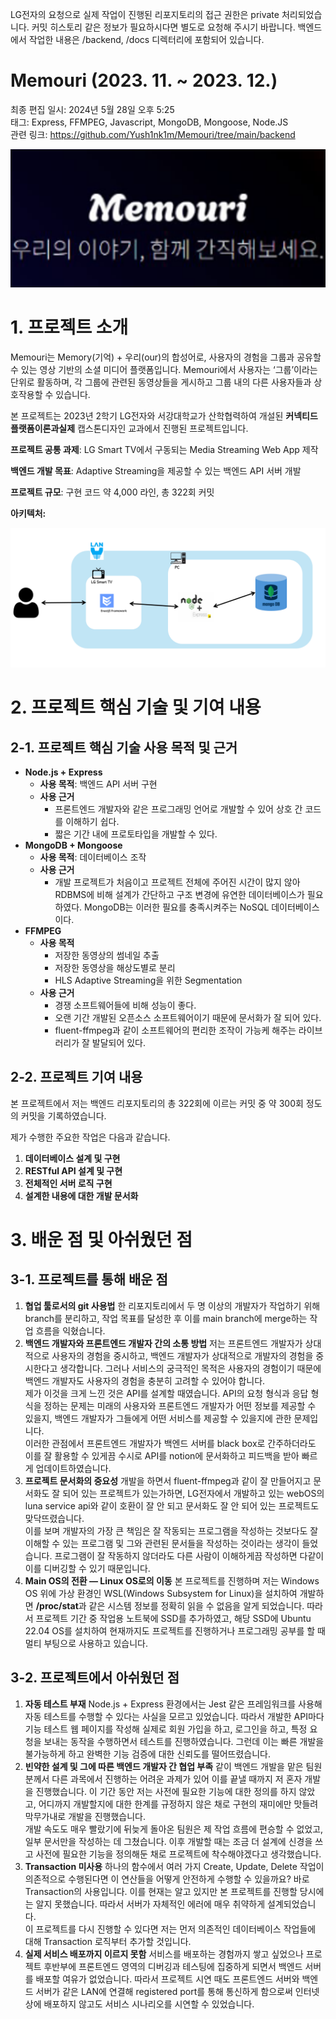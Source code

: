  LG전자의 요청으로 실제 작업이 진행된 리포지토리의 접근 권한은 private 처리되었습니다. 커밋 히스토리 같은 정보가 필요하시다면 별도로 요청해 주시기 바랍니다. 백엔드에서 작업한 내용은 /backend, /docs 디렉터리에 포함되어 있습니다.

# Memouri (2023. 11. ~ 2023. 12.)

최종 편집 일시: 2024년 5월 28일 오후 5:25</br>
태그: Express, FFMPEG, Javascript, MongoDB, Mongoose, Node.JS</br>
관련 링크: https://github.com/Yush1nk1m/Memouri/tree/main/backend</br>

![Untitled](Memouri%20(2023%2011%20~%202023%2012%20)%20e81321af45754516bacb9c8811344dcb/6e07d2f2-4a92-431f-8bc8-3986ca0b15d2.png)

# 1. 프로젝트 소개

 Memouri는 Memory(기억) + 우리(our)의 합성어로, 사용자의 경험을 그룹과 공유할 수 있는 영상 기반의 소셜 미디어 플랫폼입니다. Memouri에서 사용자는 ‘그룹’이라는 단위로 활동하며, 각 그룹에 관련된 동영상들을 게시하고 그룹 내의 다른 사용자들과 상호작용할 수 있습니다.

 본 프로젝트는 2023년 2학기 LG전자와 서강대학교가 산학협력하여 개설된 **커넥티드플랫폼이론과실제** 캡스톤디자인 교과에서 진행된 프로젝트입니다.

 **프로젝트 공통 과제**: LG Smart TV에서 구동되는 Media Streaming Web App 제작

 **백엔드 개발 목표**: Adaptive Streaming을 제공할 수 있는 백엔드 API 서버 개발

 **프로젝트 규모**: 구현 코드 약 4,000 라인, 총 322회 커밋

 **아키텍처:**

![Untitled](Memouri%20(2023%2011%20~%202023%2012%20)%20e81321af45754516bacb9c8811344dcb/Untitled.png)

# 2. 프로젝트 핵심 기술 및 기여 내용

 

## 2-1. 프로젝트 핵심 기술 사용 목적 및 근거

- **Node.js + Express**
    - **사용 목적**: 백엔드 API 서버 구현
    - **사용 근거**
        - 프론트엔드 개발자와 같은 프로그래밍 언어로 개발할 수 있어 상호 간 코드를 이해하기 쉽다.
        - 짧은 기간 내에 프로토타입을 개발할 수 있다.
- **MongoDB + Mongoose**
    - **사용 목적**: 데이터베이스 조작
    - **사용 근거**
        - 개발 프로젝트가 처음이고 프로젝트 전체에 주어진 시간이 많지 않아 RDBMS에 비해 설계가 간단하고 구조 변경에 유연한 데이터베이스가 필요하였다. MongoDB는 이러한 필요를 충족시켜주는 NoSQL 데이터베이스이다.
- **FFMPEG**
    - **사용 목적**
        - 저장한 동영상의 썸네일 추출
        - 저장한 동영상을 해상도별로 분리
        - HLS Adaptive Streaming을 위한 Segmentation
    - **사용 근거**
        - 경쟁 소프트웨어들에 비해 성능이 좋다.
        - 오랜 기간 개발된 오픈소스 소프트웨어이기 때문에 문서화가 잘 되어 있다.
        - fluent-ffmpeg과 같이 소프트웨어의 편리한 조작이 가능케 해주는 라이브러리가 잘 발달되어 있다.

## 2-2. 프로젝트 기여 내용

 본 프로젝트에서 저는 백엔드 리포지토리의 총 322회에 이르는 커밋 중 약 300회 정도의 커밋을 기록하였습니다.

 제가 수행한 주요한 작업은 다음과 같습니다.

1. **데이터베이스 설계 및 구현**
2. **RESTful API 설계 및 구현**
3. **전체적인 서버 로직 구현**
4. **설계한 내용에 대한 개발 문서화**

# 3. 배운 점 및 아쉬웠던 점

## 3-1. 프로젝트를 통해 배운 점

1. **협업 툴로서의 git 사용법**
 한 리포지토리에서 두 명 이상의 개발자가 작업하기 위해 branch를 분리하고, 작업 목표를 달성한 후 이를 main branch에 merge하는 작업 흐름을 익혔습니다.
2. **백엔드 개발자와 프론트엔드 개발자 간의 소통 방법**
 저는 프론트엔드 개발자가 상대적으로 사용자의 경험을 중시하고, 백엔드 개발자가 상대적으로 개발자의 경험을 중시한다고 생각합니다. 그러나 서비스의 궁극적인 목적은 사용자의 경험이기 때문에 백엔드 개발자도 사용자의 경험을 충분히 고려할 수 있어야 합니다.</br>
 제가 이것을 크게 느낀 것은 API를 설계할 때였습니다. API의 요청 형식과 응답 형식을 정하는 문제는 미래의 사용자와 프론트엔드 개발자가 어떤 정보를 제공할 수 있을지, 백엔드 개발자가 그들에게 어떤 서비스를 제공할 수 있을지에 관한 문제입니다.</br>
 이러한 관점에서 프론트엔드 개발자가 백엔드 서버를 black box로 간주하더라도 이를 잘 활용할 수 있게끔 수시로 API를 notion에 문서화하고 피드백을 받아 빠르게 업데이트하였습니다.
3. **프로젝트 문서화의 중요성**
 개발을 하면서 fluent-ffmpeg과 같이 잘 만들어지고 문서화도 잘 되어 있는 프로젝트가 있는가하면, LG전자에서 개발하고 있는 webOS의 luna service api와 같이 호환이 잘 안 되고 문서화도 잘 안 되어 있는 프로젝트도 맞닥뜨렸습니다.</br>
 이를 보며 개발자의 가장 큰 책임은 잘 작동되는 프로그램을 작성하는 것보다도 잘 이해할 수 있는 프로그램 및 그와 관련된 문서들을 작성하는 것이라는 생각이 들었습니다. 프로그램이 잘 작동하지 않더라도 다른 사람이 이해하게끔 작성하면 다같이 이를 디버깅할 수 있기 때문입니다.
4. **Main OS의 전환 — Linux OS로의 이동**
 본 프로젝트를 진행하며 저는 Windows OS 위에 가상 환경인 WSL(Windows Subsystem for Linux)을 설치하여 개발하면 **/proc/stat**과 같은 시스템 정보를 정확히 읽을 수 없음을 알게 되었습니다. 따라서 프로젝트 기간 중 작업용 노트북에 SSD를 추가하였고, 해당 SSD에 Ubuntu 22.04 OS를 설치하여 현재까지도 프로젝트를 진행하거나 프로그래밍 공부를 할 때 멀티 부팅으로 사용하고 있습니다.

## 3-2. 프로젝트에서 아쉬웠던 점

1. **자동 테스트 부재**
 Node.js + Express 환경에서는 Jest 같은 프레임워크를 사용해 자동 테스트를 수행할 수 있다는 사실을 모르고 있었습니다. 따라서 개발한 API마다 기능 테스트 웹 페이지를 작성해 실제로 회원 가입을 하고, 로그인을 하고, 특정 요청을 보내는 동작을 수행하면서 테스트를 진행하였습니다. 그런데 이는 빠른 개발을 불가능하게 하고 완벽한 기능 검증에 대한 신뢰도를 떨어뜨렸습니다.
2. **빈약한 설계 및 그에 따른 백엔드 개발자 간 협업 부족**
 같이 백엔드 개발을 맡은 팀원분께서 다른 과목에서 진행하는 어려운 과제가 있어 이를 끝낼 때까지 저 혼자 개발을 진행했습니다. 이 기간 동안 저는 사전에 필요한 기능에 대한 정의를 하지 않았고, 어디까지 개발할지에 대한 한계를 규정하지 않은 채로 구현의 재미에만 맛들려 막무가내로 개발을 진행했습니다.</br>
 개발 속도도 매우 빨랐기에 뒤늦게 돌아온 팀원은 제 작업 흐름에 편승할 수 없었고, 일부 문서만을 작성하는 데 그쳤습니다. 이후 개발할 때는 조금 더 설계에 신경을 쓰고 사전에 필요한 기능을 정의해둔 채로 프로젝트에 착수해야겠다고 생각했습니다.
3. **Transaction 미사용**
 하나의 함수에서 여러 가지 Create, Update, Delete 작업이 의존적으로 수행된다면 이 연산들을 어떻게 안전하게 수행할 수 있을까요? 바로 Transaction의 사용입니다. 이를 현재는 알고 있지만 본 프로젝트를 진행할 당시에는 알지 못했습니다. 따라서 서버가 자체적인 에러에 매우 취약하게 설계되었습니다.</br>
 이 프로젝트를 다시 진행할 수 있다면 저는 먼저 의존적인 데이터베이스 작업들에 대해 Transaction 로직부터 추가할 것입니다.
4. **실제 서비스 배포까지 이르지 못함**
 서비스를 배포하는 경험까지 쌓고 싶었으나 프로젝트 후반부에 프론트엔드 영역의 디버깅과 테스팅에 집중하게 되면서 백엔드 서버를 배포할 여유가 없었습니다. 따라서 프로젝트 시연 때도 프론트엔드 서버와 백엔드 서버가 같은 LAN에 연결해 registered port를 통해 통신하게 함으로써 인터넷상에 배포하지 않고도 서비스 시나리오를 시연할 수 있었습니다.
